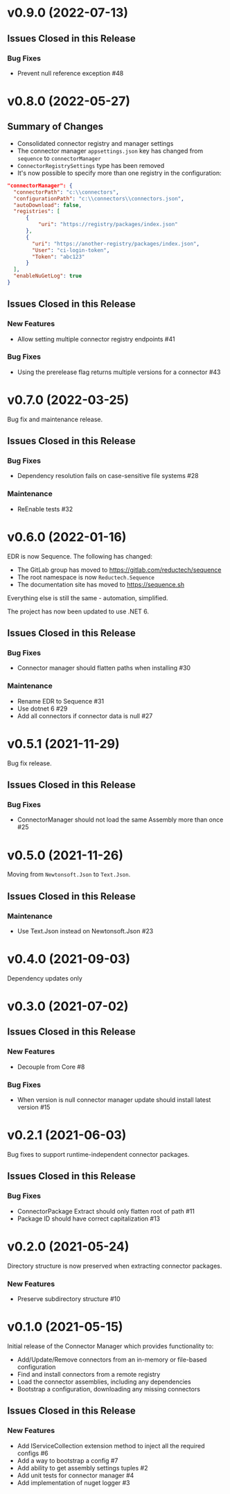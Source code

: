 # v0.9.0 (2022-07-13)

## Issues Closed in this Release

### Bug Fixes

- Prevent null reference exception #48

# v0.8.0 (2022-05-27)

## Summary of Changes


- Consolidated connector registry and manager settings
- The connector manager `appsettings.json` key has changed from `sequence` to `connectorManager`
- `ConnectorRegistrySettings` type has been removed
- It's now possible to specify more than one registry in the configuration:

```json
"connectorManager": {
  "connectorPath": "c:\\connectors",
  "configurationPath": "c:\\connectors\\connectors.json",
  "autoDownload": false,
  "registries": [
      {
          "uri": "https://registry/packages/index.json"
      },
      {
        "uri": "https://another-registry/packages/index.json",
        "User": "ci-login-token",
        "Token": "abc123"
      }
  ],
  "enableNuGetLog": true
}
```

## Issues Closed in this Release

### New Features

- Allow setting multiple connector registry endpoints #41

### Bug Fixes

- Using the prerelease flag returns multiple versions for a connector #43

# v0.7.0 (2022-03-25)

Bug fix and maintenance release.

## Issues Closed in this Release

### Bug Fixes

- Dependency resolution fails on case-sensitive file systems #28

### Maintenance

- ReEnable tests #32

# v0.6.0 (2022-01-16)

EDR is now Sequence. The following has changed:

- The GitLab group has moved to https://gitlab.com/reductech/sequence
- The root namespace is now `Reductech.Sequence`
- The documentation site has moved to https://sequence.sh

Everything else is still the same - automation, simplified.

The project has now been updated to use .NET 6.

## Issues Closed in this Release

### Bug Fixes

- Connector manager should flatten paths when installing #30

### Maintenance

- Rename EDR to Sequence #31
- Use dotnet 6 #29
- Add all connectors if connector data is null #27

# v0.5.1 (2021-11-29)

Bug fix release.

## Issues Closed in this Release

### Bug Fixes

- ConnectorManager should not load the same Assembly more than once #25

# v0.5.0 (2021-11-26)

Moving from `Newtonsoft.Json` to `Text.Json`.

## Issues Closed in this Release

### Maintenance

- Use Text.Json instead on Newtonsoft.Json #23

# v0.4.0 (2021-09-03)

Dependency updates only

# v0.3.0 (2021-07-02)

## Issues Closed in this Release

### New Features

- Decouple from Core #8

### Bug Fixes

- When version is null connector manager update should install latest version #15

# v0.2.1 (2021-06-03)

Bug fixes to support runtime-independent connector packages.

## Issues Closed in this Release

### Bug Fixes

- ConnectorPackage Extract should only flatten root of path #11
- Package ID should have correct capitalization #13

# v0.2.0 (2021-05-24)

Directory structure is now preserved when extracting connector packages.

### New Features

- Preserve subdirectory structure #10

# v0.1.0 (2021-05-15)

Initial release of the Connector Manager which provides functionality to:

- Add/Update/Remove connectors from an in-memory or file-based configuration
- Find and install connectors from a remote registry
- Load the connector assemblies, including any dependencies
- Bootstrap a configuration, downloading any missing connectors

## Issues Closed in this Release

### New Features

- Add IServiceCollection extension method to inject all the required configs #6
- Add a way to bootstrap a config #7
- Add ability to get assembly settings tuples #2
- Add unit tests for connector manager #4
- Add implementation of nuget logger #3






